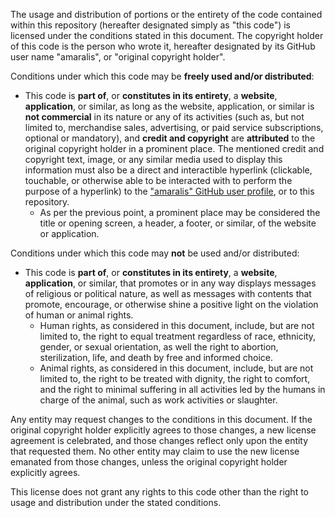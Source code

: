 The usage and distribution of portions or the entirety of the code contained within this repository (hereafter designated simply as "this code") is licensed under the conditions stated in this document. The copyright holder of this code is the person who wrote it, hereafter designated by its GitHub user name "amaralis", or "original copyright holder".

Conditions under which this code may be **freely used and/or distributed**:

- This code is **part of**, or **constitutes in its entirety**, a **website**, **application**, or similar, as long as the website, application, or similar is **not commercial** in its nature or any of its activities (such as, but not limited to, merchandise sales, advertising, or paid service subscriptions, optional or mandatory), and **credit and copyright** are **attributed** to the original copyright holder in a prominent place. The mentioned credit and copyright text, image, or any similar media used to display this information must also be a direct and interactible hyperlink (clickable, touchable, or otherwise able to be interacted with to perform the purpose of a hyperlink) to the ["amaralis" GitHub user profile](https://github.com/amaralis/), or to this repository.
  - As per the previous point, a prominent place may be considered the title or opening screen, a header, a footer, or similar, of the website or application.
  
Conditions under which this code may **not** be used and/or distributed:

- This code is **part of**, or **constitutes in its entirety**, a **website**, **application**, or similar, that promotes or in any way displays messages of religious or political nature, as well as messages with contents that promote, encourage, or otherwise shine a positive light on the violation of human or animal rights.
  - Human rights, as considered in this document, include, but are not limited to, the right to equal treatment regardless of race, ethnicity, gender, or sexual orientation, as well the right to abortion, sterilization, life, and death by free and informed choice.
  - Animal rights, as considered in this document, include, but are not limited to, the right to be treated with dignity, the right to comfort, and the right to minimal suffering in all activities led by the humans in charge of the animal, such as work activities or slaughter.
  
Any entity may request changes to the conditions in this document. If the original copyright holder explicitly agrees to those changes, a new license agreement is celebrated, and those changes reflect only upon the entity that requested them. No other entity may claim to use the new license emanated from those changes, unless the original copyright holder explicitly agrees.

This license does not grant any rights to this code other than the right to usage and distribution under the stated conditions.
